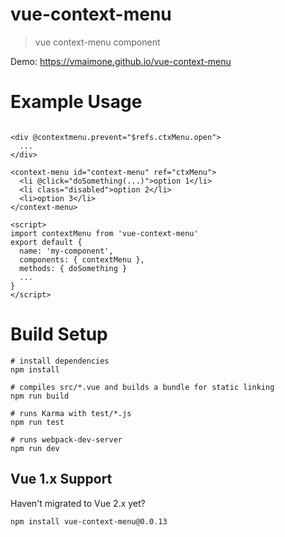 # vue-context-menu

> vue context-menu component

Demo: https://vmaimone.github.io/vue-context-menu

# Example Usage
```

<div @contextmenu.prevent="$refs.ctxMenu.open">
  ...
</div>

<context-menu id="context-menu" ref="ctxMenu">
  <li @click="doSomething(...)">option 1</li>
  <li class="disabled">option 2</li>
  <li>option 3</li>
</context-menu>

<script>
import contextMenu from 'vue-context-menu'
export default {
  name: 'my-component',
  components: { contextMenu },
  methods: { doSomething }
  ...
}
</script>
```

# Build Setup

```
# install dependencies
npm install

# compiles src/*.vue and builds a bundle for static linking
npm run build

# runs Karma with test/*.js
npm run test

# runs webpack-dev-server
npm run dev
```
## Vue 1.x Support
Haven't migrated to Vue 2.x yet?

`npm install vue-context-menu@0.0.13`
